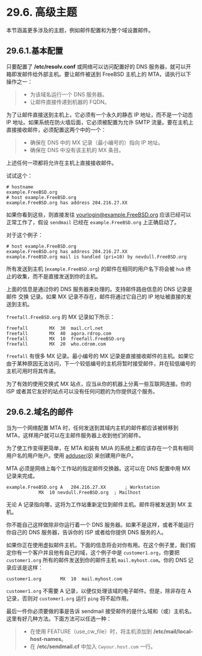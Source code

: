 # 29.6. 高级主题

本节涵盖更多涉及的主题，例如邮件配置和为整个域设置邮件。

## 29.6.1.基本配置

只要配置了 **/etc/resolv.conf** 或网络可以访问配置好的 DNS 服务器，就可以开箱即发邮件给外部主机。要让邮件被送到 FreeBSD 主机上的 MTA，请执行以下操作之一：

> - 为该域名运行一个 DNS 服务器。
> - 让邮件直接传递到机器的 FQDN。

为了让邮件直接送到主机上，它必须有一个永久的静态 IP 地址，而不是一个动态 IP 地址。如果系统在防火墙后面，它必须被配置为允许 SMTP 流量。要在主机上直接接收邮件，必须配置这两个中的一个：

> - 确保在 DNS 中的 MX 记录（最小编号的）指向 IP 地址。
> - 确保在 DNS 中没有该主机的 MX 条目。

上述任何一项都将允许在主机上直接接收邮件。

试试这个：

```
# hostname
example.FreeBSD.org
# host example.FreeBSD.org
example.FreeBSD.org has address 204.216.27.XX
```

如果你看到这些，则直接发往 <yourlogin@example.FreeBSD.org> 应该已经可以正常工作了，假设 `sendmail` 已经在 `example.FreeBSD.org` 上正确启动了。

对于这个例子：

```
# host example.FreeBSD.org
example.FreeBSD.org has address 204.216.27.XX
example.FreeBSD.org mail is handled (pri=10) by nevdull.FreeBSD.org
```

所有发送到主机 (`example.FreeBSD.org`) 的邮件在相同的用户名下将会被 `hub` 终止的收集，而不是直接发送到你的主机。

上面的信息是通过你的 DNS 服务器来处理的。支持邮件路由信息的 DNS 记录是 邮件 交换 记录。如果 MX 记录不存在，邮件将通过它自己的 IP 地址被直接的发送到主机。

`freefall.FreeBSD.org` 的 MX 记录如下所示：

```
freefall		MX	30	mail.crl.net
freefall		MX	40	agora.rdrop.com
freefall		MX	10	freefall.FreeBSD.org
freefall		MX	20	who.cdrom.com
```

`freefall` 有很多 MX 记录。最小编号的 MX 记录是直接接收邮件的主机。如果它由于某种原因无法访问，下一个较低编号的主机将暂时接受邮件，并在较低编号的主机可用时将其传递。

为了有效的使用交换式 MX 站点，应当从你的机器上分离一些互联网连接。你的 ISP 或者其它友好的站点可以没有任何问题的为你提供这个服务。

## 29.6.2.域名的邮件

当为一个网络配置 MTA 时，任何发送到其域内主机的邮件都应该被转移到 MTA，这样用户就可以在主邮件服务器上收到他们的邮件。

为了使工作变得更简单，在 MTA 和装有 MUA 的系统上都应该存在一个具有相同用户名的用户账户。使用 [adduser(8)](https://www.freebsd.org/cgi/man.cgi?query=adduser&sektion=8&format=html) 来创建用户账户。

MTA 必须是网络上每个工作站的指定邮件交换器。这可以在 DNS 配置中用 MX 记录来完成。

```
example.FreeBSD.org	A	204.216.27.XX		; Workstation
			MX	10 nevdull.FreeBSD.org	; Mailhost
```

无论 A 记录指向哪，这将为工作站重新定位到邮件主机。邮件将被发送到 MX 主机。

你不能自己这样做除非你运行着一个 DNS 服务器。如果不是这样，或者不能运行你自己的 DNS 服务器，告诉你的 ISP 或者给你提供 DNS 服务的人。

如果你正在使用虚拟邮件主机，下面的信息将会对你有用。在这个例子里，我们假定你有一个客户并且他有自己的域，这个例子中是 `customer1.org`，你要把 `customer1.org` 所有的邮件发送到你的邮件主机 `mail.myhost.com`。你的 DNS 记录应该是这样：

```
customer1.org		MX	10	mail.myhost.com
```

`customer1.org` 不需要 A 记录，以便仅处理该域的电子邮件。但是，除非存在 A 记录，否则对 `customer1.org` 运行 `ping` 将不起作用。

最后一件你必须要做的事是告诉 sendmail 接受邮件的是什么域和（或）主机名。这里有好几种方法。下面方法可以任选一种：

> - 在使用 FEATURE（use_cw_file）时，将主机添加到 **/etc/mail/local-host-names**。
> - 在 **/etc/sendmail.cf** 中加入 `Cwyour.host.com` 一行。
